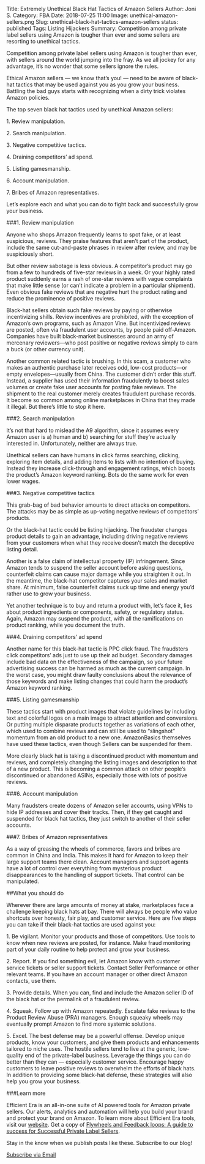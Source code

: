 Title: Extremely Unethical Black Hat Tactics of Amazon Sellers
Author: Joni S.
Category: FBA
Date: 2018-07-25 11:00
Image: unethical-amazon-sellers.png
Slug: unethical-black-hat-tactics-amazon-sellers
status: published
Tags: Listing Hijackers
Summary: Competition among private label sellers using Amazon is tougher than ever and some sellers are resorting to unethical tactics.

<p class="Class2"> Competition among private label sellers using Amazon is tougher than ever, with sellers around the world jumping into the fray. As we all jockey for any advantage, it’s no wonder that some sellers ignore the rules.</p>

<p class="Class2">Ethical Amazon sellers — we know that’s you! — need to be aware of black-hat tactics that may be used against you as you grow your business. Battling the bad guys starts with recognizing when a dirty trick violates Amazon policies.</p>

<p class="Class2">The top seven black hat tactics used by unethical Amazon sellers:</p>
<p class="Class2">1.     Review manipulation.</p>
<p class="Class2">2.     Search manipulation.</p>
<p class="Class2">3.     Negative competitive tactics.</p>
<p class="Class2">4.     Draining competitors’ ad spend.</p>
<p class="Class2">5.     Listing gamesmanship.</p>
<p class="Class2">6.     Account manipulation.</p>
<p class="Class2">7.     Bribes of Amazon representatives.</p>

<p class="Class2">Let’s explore each and what you can do to fight back and successfully grow your business.</p>

###1. Review manipulation
<p class="Class2">Anyone who shops Amazon frequently learns to spot fake, or at least suspicious, reviews. They praise features that aren’t part of the product, include the same cut-and-paste phrases in review after review, and may be suspiciously short.</p>

<p class="Class2">But other review sabotage is less obvious. A competitor’s product may go from a few to hundreds of five-star reviews in a week. Or your highly rated product suddenly earns a rash of one-star reviews with vague complaints that make little sense (or can’t indicate a problem in a particular shipment). Even obvious fake reviews that are negative hurt the product rating and reduce the prominence of positive reviews.</p>

<p class="Class2">Black-hat sellers obtain such fake reviews by paying or otherwise incentivizing shills. Review incentives are prohibited, with the exception of Amazon’s own programs, such as Amazon Vine. But incentivized reviews are posted, often via fraudulent user accounts, by people paid off-Amazon. Companies have built black-market businesses around an army of mercenary reviewers—who post positive or negative reviews simply to earn a buck (or other currency unit).</p>

<p class="Class2">Another common related tactic is brushing. In this scam, a customer who makes an authentic purchase later receives odd, low-cost products—or empty envelopes—usually from China. The customer didn’t order this stuff. Instead, a supplier has used their information fraudulently to boost sales volumes or create fake user accounts for posting fake reviews. The shipment to the real customer merely creates fraudulent purchase records. It become so common among online marketplaces in China that they made it illegal. But there’s little to stop it here.</p>

###2. Search manipulation
<p class="Class2">It’s not that hard to mislead the A9 algorithm, since it assumes every Amazon user is a) human and b) searching for stuff they’re actually interested in. Unfortunately, neither are always true.</p>

<p class="Class2">Unethical sellers can have humans in click farms searching, clicking, exploring item details, and adding items to lists with no intention of buying. Instead they increase click-through and engagement ratings, which boosts the product’s Amazon keyword ranking. Bots do the same work for even lower wages.</p>

###3. Negative competitive tactics
<p class="Class2">This grab-bag of bad behavior amounts to direct attacks on competitors. The attacks may be as simple as up-voting negative reviews of competitors’ products.</p>

<p class="Class2">Or the black-hat tactic could be listing hijacking. The fraudster changes product details to gain an advantage, including driving negative reviews from your customers when what they receive doesn’t match the deceptive listing detail.</p>

<p class="Class2">Another is a false claim of intellectual property (IP) infringement. Since Amazon tends to suspend the seller account before asking questions, counterfeit claims can cause major damage while you straighten it out. In the meantime, the black-hat competitor captures your sales and market share. At minimum, false counterfeit claims suck up time and energy you’d rather use to grow your business.</p>

<p class="Class2">Yet another technique is to buy and return a product with, let’s face it, lies about product ingredients or components, safety, or regulatory status. Again, Amazon may suspend the product, with all the ramifications on product ranking, while you document the truth.</p>

###4. Draining competitors’ ad spend
<p class="Class2">Another name for this black-hat tactic is PPC click fraud. The fraudsters click competitors’ ads just to use up their ad budget. Secondary damages include bad data on the effectiveness of the campaign, so your future advertising success can be harmed as much as the current campaign. In the worst case, you might draw faulty conclusions about the relevance of those keywords and make listing changes that could harm the product’s Amazon keyword ranking.</p>

###5. Listing gamesmanship
<p class="Class2">These tactics start with product images that violate guidelines by including text and colorful logos on a main image to attract attention and conversions. Or putting multiple disparate products together as variations of each other, which used to combine reviews and can still be used to “slingshot” momentum from an old product to a new one.  AmazonBasics themselves have used these tactics, even though Sellers can be suspended for them.</p>

<p class="Class2">More clearly black hat is taking a discontinued product with momentum and reviews, and completely changing the listing images and description to that of a new product. This is becoming a common attack on other people’s discontinued or abandoned ASINs, especially those with lots of positive reviews.</p>

###6. Account manipulation
<p class="Class2">Many fraudsters create dozens of Amazon seller accounts, using VPNs to hide IP addresses and cover their tracks. Then, if they get caught and suspended for black hat tactics, they just switch to another of their seller accounts.</p>

###7. Bribes of Amazon representatives
<p class="Class2">As a way of greasing the wheels of commerce, favors and bribes are common in China and India. This makes it hard for Amazon to keep their large support teams there clean. Account managers and support agents have a lot of control over everything from mysterious product disappearances to the handling of support tickets. That control can be manipulated.</p>

##What you should do
<p class="Class2">Wherever there are large amounts of money at stake, marketplaces face a challenge keeping black hats at bay. There will always be people who value shortcuts over honesty, fair play, and customer service. Here are five steps you can take if their black-hat tactics are used against you:</p>

<p class="Class2">1.     Be vigilant. Monitor your products and those of competitors. Use tools to know when new reviews are posted, for instance. Make fraud monitoring part of your daily routine to help protect and grow your business.</p>

<p class="Class2">2.     Report. If you find something evil, let Amazon know with customer service tickets or seller support tickets. Contact Seller Performance or other relevant teams. If you have an account manager or other direct Amazon contacts, use them.</p>

<p class="Class2">3.     Provide details. When you can, find and include the Amazon seller ID of the black hat or the permalink of a fraudulent review.</p>

<p class="Class2">4.     Squeak. Follow up with Amazon repeatedly. Escalate fake reviews to the Product Review Abuse (PRA) managers. Enough squeaky wheels may eventually prompt Amazon to find more systemic solutions.</p>

<p class="Class2">5.     Excel. The best defense may be a powerful offense. Develop unique products, know your customers, and give them products and enhancements tailored to niche uses. The hostile sellers tend to live at the generic, low-quality end of the private-label business. Leverage the things you can do better than they can — especially customer service. Encourage happy customers to leave positive reviews to overwhelm the efforts of black hats. In addition to providing some black-hat defense, these strategies will also help you grow your business.</p>

###Learn more
<p class="Class2">Efficient Era is an all-in-one suite of AI powered tools for Amazon private sellers. Our alerts, analytics and automation will help you build your brand and protect your brand on Amazon. To learn more about Efficient Era tools, visit our <a href="https://efficientera.com/features/" target="_blank">website</a>. Get a copy of <a href="https://www.amazon.com/Flywheels-Feedback-Loops-Success-Private-Label-ebook/dp/B01MS2CNQO/ref=sr_1_1?ie=UTF8&qid=1483081811&sr=8-1&keywords=flywheels+and+feedback+loops" target="_blank">Flywheels and Feedback loops: A guide to success for Successful Private Label Sellers</a>.





<p class="Class2">



<p class="Class2">Stay in the know when we publish posts like these. Subscribe to our blog!</p>
</p>
<a class="btn btn-primary" href="https://efficientera.leadpages.co/leadbox/121f91a73f72a2%3A12c54680e746dc/5687539843203072/" target="_blank">Subscribe via Email</a><script data-leadbox="121f91a73f72a2:12c54680e746dc" data-url="https://efficientera.leadpages.co/leadbox/121f91a73f72a2%3A12c54680e746dc/5687539843203072/" data-config="%7B%7D" type="text/javascript" src="https://efficientera.leadpages.co/leadbox-1468522675.js"></script>
